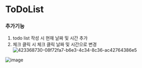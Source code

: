 # ToDoList

### 추가기능

1. todo list 작성 시 현재 날짜 및 시간 추가
2. 체크 클릭 시 체크 클릭 날짜 및 시간으로 변경
![423368730-08f72fa7-b6e3-4c34-8c36-ac42764386e5](https://github.com/user-attachments/assets/f04fa1fc-60c5-4121-8bf7-d9ef70e40ea9)

![image](https://github.com/user-attachments/assets/01ef2bdf-9b68-4dfc-a7d5-bcbc938295e0)
